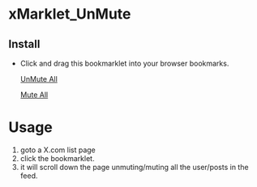 # xMarklet_UnMute

## Install 
- Click and drag this bookmarklet into your browser bookmarks.

    <a class="bookmarklet" href="javascript:(function()%7Blet%20isUnmuting%3D!0%2CunmutedCount%3D0%3Bfunction%20createStopButton()%7Bconst%20t%3Ddocument.createElement(%22button%22)%3Breturn%20t.innerText%3D%22Unmuted%3A%200%20-%20Click%20to%20Stop%22%2Ct.style.cssText%3D%22%5Cn%20%20%20%20%20%20%20%20position%3A%20fixed%3B%5Cn%20%20%20%20%20%20%20%20top%3A%2020px%3B%5Cn%20%20%20%20%20%20%20%20right%3A%2020px%3B%5Cn%20%20%20%20%20%20%20%20z-index%3A%209999%3B%5Cn%20%20%20%20%20%20%20%20padding%3A%2010px%2020px%3B%5Cn%20%20%20%20%20%20%20%20background%3A%20%231DA1F2%3B%5Cn%20%20%20%20%20%20%20%20color%3A%20white%3B%5Cn%20%20%20%20%20%20%20%20border%3A%20none%3B%5Cn%20%20%20%20%20%20%20%20border-radius%3A%2020px%3B%5Cn%20%20%20%20%20%20%20%20cursor%3A%20pointer%3B%5Cn%20%20%20%20%20%20%20%20font-weight%3A%20bold%3B%5Cn%20%20%20%20%22%2Ct.addEventListener(%22click%22%2C(()%3D%3E%7BisUnmuting%3D!1%2Ct.innerText%3D%60Stopped%20-%20Unmuted%20%24%7BunmutedCount%7D%20users%60%2Ct.style.background%3D%22%23657786%22%7D))%2Cdocument.body.appendChild(t)%2Ct%7Dfunction%20pauseScriptExecution(t)%7Breturn%20new%20Promise((e%3D%3EsetTimeout(e%2Ct)))%7Dasync%20function%20mutePosts()%7Bconst%20t%3DcreateStopButton()%3Bfor(%3BisUnmuting%3B)%7Bconst%20e%3Ddocument.querySelectorAll('article%20button%5Baria-label%3D%22More%22%5D')%3Blet%20n%3D!1%3Bfor(const%20o%20of%20e)%7Bif(!isUnmuting)break%3Bo.click()%2Cawait%20pauseScriptExecution(300)%3Bconst%20e%3D%5B...document.querySelectorAll(%22div%5Brole%3D'menuitem'%5D%22)%5D.filter((t%3D%3Et.innerText.trim().toLowerCase().startsWith(%22unmute%22)))%5B0%5D%3Be%26%26(e.click()%2Cn%3D!0%2CunmutedCount%2B%2B%2Ct.innerText%3D%60Unmuted%3A%20%24%7BunmutedCount%7D%20-%20Click%20to%20Stop%60%2Cawait%20pauseScriptExecution(200))%7DisUnmuting%26%26(loadMorePosts()%2Cawait%20pauseScriptExecution(1e3))%7D%7Dfunction%20loadMorePosts()%7Bconsole.log(%22loadMorePosts%22)%3Bconst%20t%3Ddocument.querySelectorAll(%22article%22)%3Bif(console.log(%22loadMorePosts%2C%20articles%22%2Ct)%2Ct.length%3E0)%7Bt%5Bt.length-1%5D.scrollIntoView()%7D%7DmutePosts()%3B%7D)()">UnMute All</a>

    <a class="bookmarklet" href="javascript:(function()%7Blet%20isMuting%3D!0%2CmutedCount%3D0%3Bfunction%20createStopButton()%7Bconst%20t%3Ddocument.createElement(%22button%22)%3Breturn%20t.innerText%3D%22Muted%3A%200%20-%20Click%20to%20Stop%22%2Ct.style.cssText%3D%22%5Cn%20%20%20%20%20%20%20%20position%3A%20fixed%3B%5Cn%20%20%20%20%20%20%20%20top%3A%2020px%3B%5Cn%20%20%20%20%20%20%20%20right%3A%2020px%3B%5Cn%20%20%20%20%20%20%20%20z-index%3A%209999%3B%5Cn%20%20%20%20%20%20%20%20padding%3A%2010px%2020px%3B%5Cn%20%20%20%20%20%20%20%20background%3A%20%231DA1F2%3B%5Cn%20%20%20%20%20%20%20%20color%3A%20white%3B%5Cn%20%20%20%20%20%20%20%20border%3A%20none%3B%5Cn%20%20%20%20%20%20%20%20border-radius%3A%2020px%3B%5Cn%20%20%20%20%20%20%20%20cursor%3A%20pointer%3B%5Cn%20%20%20%20%20%20%20%20font-weight%3A%20bold%3B%5Cn%20%20%20%20%22%2Ct.addEventListener(%22click%22%2C(()%3D%3E%7BisMuting%3D!1%2Ct.innerText%3D%60Stopped%20-%20Muted%20%24%7BmutedCount%7D%20users%60%2Ct.style.background%3D%22%23657786%22%7D))%2Cdocument.body.appendChild(t)%2Ct%7Dfunction%20pauseScriptExecution(t)%7Breturn%20new%20Promise((e%3D%3EsetTimeout(e%2Ct)))%7Dasync%20function%20mutePosts()%7Bconst%20t%3DcreateStopButton()%3Bfor(%3BisMuting%3B)%7Bconst%20e%3Ddocument.querySelectorAll('article%20button%5Baria-label%3D%22More%22%5D')%3Blet%20o%3D!1%3Bfor(const%20n%20of%20e)%7Bif(!isMuting)break%3Bn.click()%2Cawait%20pauseScriptExecution(300)%3Bconst%20e%3D%5B...document.querySelectorAll(%22div%5Brole%3D'menuitem'%5D%22)%5D.filter((t%3D%3Et.innerText.trim().toLowerCase().startsWith(%22mute%20%22)))%5B0%5D%3Be%26%26(e.click()%2Co%3D!0%2CmutedCount%2B%2B%2Ct.innerText%3D%60Muted%3A%20%24%7BmutedCount%7D%20-%20Click%20to%20Stop%60%2Cawait%20pauseScriptExecution(200))%7DisMuting%26%26(loadMorePosts()%2Cawait%20pauseScriptExecution(1e3))%7D%7Dfunction%20loadMorePosts()%7Bconsole.log(%22loadMorePosts%22)%3Bconst%20t%3Ddocument.querySelectorAll(%22article%22)%3Bif(console.log(%22loadMorePosts%2C%20articles%22%2Ct)%2Ct.length%3E0)%7Bt%5Bt.length-1%5D.scrollIntoView()%7D%7DmutePosts()%3B%7D)()">Mute All</a>

# Usage
1. goto a X.com list page
2. click the bookmarklet.  
3. it will scroll down the page unmuting/muting all the user/posts in the feed.